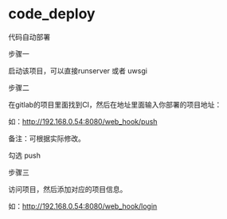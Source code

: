 # code_deploy
代码自动部署

步骤一

启动该项目，可以直接runserver 或者 uwsgi

步骤二

在gitlab的项目里面找到CI，然后在地址里面输入你部署的项目地址：

如：http://192.168.0.54:8080/web_hook/push

备注：可根据实际修改。

勾选 push

步骤三

访问项目，然后添加对应的项目信息。

如：http://192.168.0.54:8080/web_hook/login
